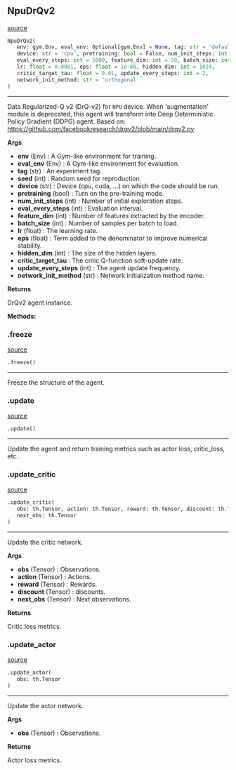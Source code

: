 #


## NpuDrQv2
[source](https://github.com/RLE-Foundation/rllte/blob/main/rllte/xploit/agent/npu_drqv2.py/#L12)
```python 
NpuDrQv2(
   env: gym.Env, eval_env: Optional[gym.Env] = None, tag: str = 'default', seed: int = 1,
   device: str = 'cpu', pretraining: bool = False, num_init_steps: int = 2000,
   eval_every_steps: int = 5000, feature_dim: int = 50, batch_size: int = 256,
   lr: float = 0.0001, eps: float = 1e-08, hidden_dim: int = 1024,
   critic_target_tau: float = 0.01, update_every_steps: int = 2,
   network_init_method: str = 'orthogonal'
)
```


---
Data Regularized-Q v2 (DrQ-v2) for `NPU` device.
When 'augmentation' module is deprecated, this agent will transform into
    Deep Deterministic Policy Gradient (DDPG) agent.
Based on: https://github.com/facebookresearch/drqv2/blob/main/drqv2.py


**Args**

* **env** (Env) : A Gym-like environment for training.
* **eval_env** (Env) : A Gym-like environment for evaluation.
* **tag** (str) : An experiment tag.
* **seed** (int) : Random seed for reproduction.
* **device** (str) : Device (cpu, cuda, ...) on which the code should be run.
* **pretraining** (bool) : Turn on the pre-training mode.
* **num_init_steps** (int) : Number of initial exploration steps.
* **eval_every_steps** (int) : Evaluation interval.
* **feature_dim** (int) : Number of features extracted by the encoder.
* **batch_size** (int) : Number of samples per batch to load.
* **lr** (float) : The learning rate.
* **eps** (float) : Term added to the denominator to improve numerical stability.
* **hidden_dim** (int) : The size of the hidden layers.
* **critic_target_tau**  : The critic Q-function soft-update rate.
* **update_every_steps** (int) : The agent update frequency.
* **network_init_method** (str) : Network initialization method name.



**Returns**

DrQv2 agent instance.


**Methods:**


### .freeze
[source](https://github.com/RLE-Foundation/rllte/blob/main/rllte/xploit/agent/npu_drqv2.py/#L81)
```python
.freeze()
```

---
Freeze the structure of the agent.

### .update
[source](https://github.com/RLE-Foundation/rllte/blob/main/rllte/xploit/agent/npu_drqv2.py/#L97)
```python
.update()
```

---
Update the agent and return training metrics such as actor loss, critic_loss, etc.

### .update_critic
[source](https://github.com/RLE-Foundation/rllte/blob/main/rllte/xploit/agent/npu_drqv2.py/#L142)
```python
.update_critic(
   obs: th.Tensor, action: th.Tensor, reward: th.Tensor, discount: th.Tensor,
   next_obs: th.Tensor
)
```

---
Update the critic network.


**Args**

* **obs** (Tensor) : Observations.
* **action** (Tensor) : Actions.
* **reward** (Tensor) : Rewards.
* **discount** (Tensor) : discounts.
* **next_obs** (Tensor) : Next observations.


**Returns**

Critic loss metrics.

### .update_actor
[source](https://github.com/RLE-Foundation/rllte/blob/main/rllte/xploit/agent/npu_drqv2.py/#L189)
```python
.update_actor(
   obs: th.Tensor
)
```

---
Update the actor network.


**Args**

* **obs** (Tensor) : Observations.


**Returns**

Actor loss metrics.
